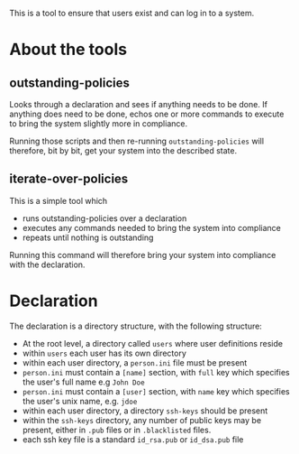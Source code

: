 This is a tool to ensure that users exist and can log in to a system.

About the tools
===============


outstanding-policies
--------------------
Looks through a declaration and sees if anything needs to be done. If
anything does need to be done, echos one or more commands to execute
to bring the system slightly more in compliance.

Running those scripts and then re-running `outstanding-policies` will
therefore, bit by bit, get your system into the described state.


iterate-over-policies
---------------------
This is a simple tool which
- runs outstanding-policies over a declaration
- executes any commands needed to bring the system into compliance
- repeats until nothing is outstanding

Running this command will therefore bring your system into compliance
with the declaration.


Declaration
===========

The declaration is a directory structure, with the following structure:

- At the root level, a directory called `users` where user definitions
  reside
- within `users` each user has its own directory
- within each user directory, a `person.ini` file must be present
- `person.ini` must contain a `[name]` section, with `full` key which
  specifies the user's full name e.g `John Doe`
- `person.ini` must contain a `[user]` section, with `name` key which
  specifies the user's unix name, e.g. `jdoe`
- within each user directory, a directory `ssh-keys` should be present
- within the `ssh-keys` directory, any number of public keys may
  be present, either in `.pub` files or in `.blacklisted` files.
- each ssh key file is a standard `id_rsa.pub` or `id_dsa.pub` file


